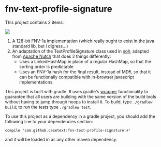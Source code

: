 # fnv-text-profile-signature
This project contains 2 items:

[![](https://jitpack.io/v/casetext/fnv-text-profile-signature.svg)](https://jitpack.io/#casetext/fnv-text-profile-signature)

1. A 128-bit FNV-1a implementation (which really ought to exist in the java standard lib, but I digress...)
2. An adaptation of the TextProfileSignature class used in [solr](http://lucene.apache.org/solr/), adapted from [Apache Nutch](http://nutch.apache.org/) that does 2 things differently:
    * Uses a LinkedHashMap in place of a regular HashMap, so that the sorting order is predictable
    * Uses an FNV-1a hash for the final result, instead of MD5, so that it can be functionally compatible with in-browser javascript implementations.

This project is built with gradle.  It uses gradle's [wrapper](https://docs.gradle.org/current/userguide/gradle_wrapper.html) functionality to guarantee that all users are building with the same version of the build tools without having to jump through hoops to install it.  To build, type `./gradlew build`; to run the tests type `./gradlew test`.

To use this project as a dependency in a gradle project, you should add the following line to your dependencies section:

`compile 'com.github.casetext:fnv-text-profile-signature:+'`

and it will be loaded in as any other maven dependency.
